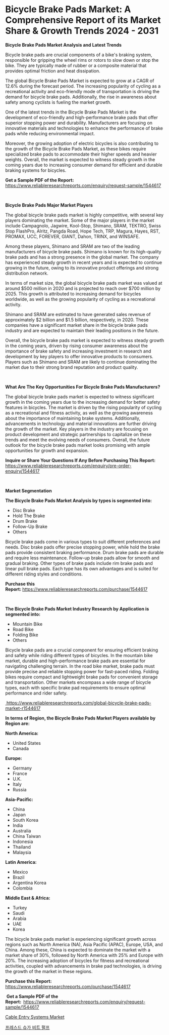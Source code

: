 <p><h1>Bicycle Brake Pads Market: A Comprehensive Report of its Market Share & Growth Trends 2024 - 2031</h1></p><p><strong>Bicycle Brake Pads Market Analysis and Latest Trends</strong></p>
<p><p>Bicycle brake pads are crucial components of a bike's braking system, responsible for gripping the wheel rims or rotors to slow down or stop the bike. They are typically made of rubber or a composite material that provides optimal friction and heat dissipation.</p><p>The global Bicycle Brake Pads Market is expected to grow at a CAGR of 12.6% during the forecast period. The increasing popularity of cycling as a recreational activity and eco-friendly mode of transportation is driving the demand for bicycle brake pads. Additionally, the rise in awareness about safety among cyclists is fueling the market growth.</p><p>One of the latest trends in the Bicycle Brake Pads Market is the development of eco-friendly and high-performance brake pads that offer superior stopping power and durability. Manufacturers are focusing on innovative materials and technologies to enhance the performance of brake pads while reducing environmental impact.</p><p>Moreover, the growing adoption of electric bicycles is also contributing to the growth of the Bicycle Brake Pads Market, as these bikes require specialized brake pads to accommodate their higher speeds and heavier weights. Overall, the market is expected to witness steady growth in the coming years due to increasing consumer demand for efficient and durable braking systems for bicycles.</p></p>
<p><strong>Get a Sample PDF of the Report:&nbsp;</strong> <a href="https://www.reliableresearchreports.com/enquiry/request-sample/1544617">https://www.reliableresearchreports.com/enquiry/request-sample/1544617</a></p>
<p>&nbsp;</p>
<p><strong>Bicycle Brake Pads Major Market Players</strong></p>
<p><p>The global bicycle brake pads market is highly competitive, with several key players dominating the market. Some of the major players in the market include Campagnolo, Jagwire, Kool-Stop, Shimano, SRAM, TEKTRO, Swiss Stop FlashPro, Alritz, Pangda Road, Hope Tech, TRP, Magura, Hayes, RST, PROMAX, UCC, FOREVER, GIANT, Dahon, TRINX, and WINSAFE.</p><p>Among these players, Shimano and SRAM are two of the leading manufacturers of bicycle brake pads. Shimano is known for its high-quality brake pads and has a strong presence in the global market. The company has experienced steady growth in recent years and is expected to continue growing in the future, owing to its innovative product offerings and strong distribution network.</p><p>In terms of market size, the global bicycle brake pads market was valued at around $500 million in 2020 and is projected to reach over $700 million by 2025. This growth is attributed to increasing demand for bicycles worldwide, as well as the growing popularity of cycling as a recreational activity.</p><p>Shimano and SRAM are estimated to have generated sales revenue of approximately $2 billion and $1.5 billion, respectively, in 2020. These companies have a significant market share in the bicycle brake pads industry and are expected to maintain their leading positions in the future.</p><p>Overall, the bicycle brake pads market is expected to witness steady growth in the coming years, driven by rising consumer awareness about the importance of brake safety and increasing investment in research and development by key players to offer innovative products to consumers. Players such as Shimano and SRAM are likely to continue dominating the market due to their strong brand reputation and product quality.</p></p>
<p>&nbsp;</p>
<p><strong>What Are The Key Opportunities For Bicycle Brake Pads Manufacturers?</strong></p>
<p><p>The global bicycle brake pads market is expected to witness significant growth in the coming years due to the increasing demand for better safety features in bicycles. The market is driven by the rising popularity of cycling as a recreational and fitness activity, as well as the growing awareness about the importance of maintaining brake systems. Additionally, advancements in technology and material innovations are further driving the growth of the market. Key players in the industry are focusing on product development and strategic partnerships to capitalize on these trends and meet the evolving needs of consumers. Overall, the future outlook for the bicycle brake pads market looks promising with ample opportunities for growth and expansion.</p></p>
<p><strong>Inquire or Share Your Questions If Any Before Purchasing This Report:</strong> <a href="https://www.reliableresearchreports.com/enquiry/pre-order-enquiry/1544617">https://www.reliableresearchreports.com/enquiry/pre-order-enquiry/1544617</a></p>
<p>&nbsp;</p>
<p><strong>Market Segmentation</strong></p>
<p><strong>The Bicycle Brake Pads Market Analysis by types is segmented into:</strong></p>
<p><ul><li>Disc Brake</li><li>Hold The Brake</li><li>Drum Brake</li><li>Follow-Up Brake</li><li>Others</li></ul></p>
<p><p>Bicycle brake pads come in various types to suit different preferences and needs. Disc brake pads offer precise stopping power, while hold the brake pads provide consistent braking performance. Drum brake pads are durable and require less maintenance. Follow-up brake pads allow for smooth and gradual braking. Other types of brake pads include rim brake pads and linear pull brake pads. Each type has its own advantages and is suited for different riding styles and conditions.</p></p>
<p><strong>Purchase this Report:&nbsp;</strong><a href="https://www.reliableresearchreports.com/purchase/1544617">https://www.reliableresearchreports.com/purchase/1544617</a></p>
<p>&nbsp;</p>
<p><strong>The Bicycle Brake Pads Market Industry Research by Application is segmented into:</strong></p>
<p><ul><li>Mountain Bike</li><li>Road Bike</li><li>Folding Bike</li><li>Others</li></ul></p>
<p><p>Bicycle brake pads are a crucial component for ensuring efficient braking and safety while riding different types of bicycles. In the mountain bike market, durable and high-performance brake pads are essential for navigating challenging terrain. In the road bike market, brake pads must provide precise and reliable stopping power for fast-paced riding. Folding bikes require compact and lightweight brake pads for convenient storage and transportation. Other markets encompass a wide range of bicycle types, each with specific brake pad requirements to ensure optimal performance and rider safety.</p></p>
<p><a href="https://www.reliableresearchreports.com/global-bicycle-brake-pads-market-r1544617">&nbsp;https://www.reliableresearchreports.com/global-bicycle-brake-pads-market-r1544617</a></p>
<p><strong>In terms of Region, the Bicycle Brake Pads Market Players available by Region are:</strong></p>
<p>
    <p> <strong> North America: </strong>
        <ul>
            <li>United States</li>
            <li>Canada</li>
        </ul>
        </p> 
    <p> <strong> Europe: </strong>
        <ul>
            <li>Germany</li>
            <li>France</li>
            <li>U.K.</li>
            <li>Italy</li>
            <li>Russia</li>
        </ul>
        </p> 
    <p> <strong> Asia-Pacific: </strong>
        <ul>
            <li>China</li>
            <li>Japan</li>
            <li>South Korea</li>
            <li>India</li>
            <li>Australia</li>
            <li>China Taiwan</li>
            <li>Indonesia</li>
            <li>Thailand</li>
            <li>Malaysia</li>
        </ul>
        </p> 
    <p> <strong> Latin America: </strong>
        <ul>
            <li>Mexico</li>
            <li>Brazil</li>
            <li>Argentina Korea</li>
            <li>Colombia</li>
        </ul>
        </p> 
    <p> <strong> Middle East & Africa: </strong>
        <ul>
            <li>Turkey</li>
            <li>Saudi</li>
            <li>Arabia</li>
            <li>UAE</li>
            <li>Korea</li>
        </ul>
    </p>
    </p>
<p><p>The bicycle brake pads market is experiencing significant growth across regions such as North America (NA), Asia Pacific (APAC), Europe, USA, and China. Among these, China is expected to dominate the market with a market share of 30%, followed by North America with 25% and Europe with 20%. The increasing adoption of bicycles for fitness and recreational activities, coupled with advancements in brake pad technologies, is driving the growth of the market in these regions.</p></p>
<p><strong>Purchase this Report: </strong><a href="https://www.reliableresearchreports.com/purchase/1544617">https://www.reliableresearchreports.com/purchase/1544617</a></p>
<p>&nbsp;<strong>Get a Sample PDF of the Report:&nbsp;&nbsp;</strong><a href="https://www.reliableresearchreports.com/enquiry/request-sample/1544617">https://www.reliableresearchreports.com/enquiry/request-sample/1544617</a></p>
<p><strong></strong></p>
<p><p><a href="https://military-diascia-e68.notion.site/Cable-Entry-Systems-Market-Size-Reveals-the-Best-Marketing-Channels-In-Global-Industry-3d60be1ba91c4f9eb0876e672a407fa9">Cable Entry Systems Market</a></p><p><a href="https://github.com/lzrvbyqzftro57/Market-Research-Report-List-1/blob/main/906240425770.md">프레스드 슈가 비트 펄프</a></p></p>